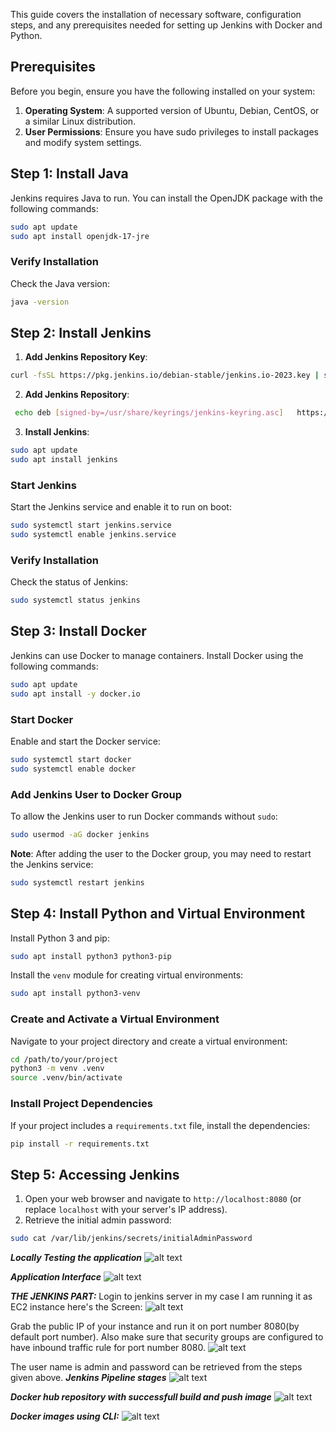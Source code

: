 This guide covers the installation of necessary software, configuration steps, and any prerequisites needed for setting up Jenkins with Docker and Python.


## Prerequisites

Before you begin, ensure you have the following installed on your system:

1. **Operating System**: A supported version of Ubuntu, Debian, CentOS, or a similar Linux distribution.
2. **User Permissions**: Ensure you have sudo privileges to install packages and modify system settings.

## Step 1: Install Java

Jenkins requires Java to run. You can install the OpenJDK package with the following commands:

```bash
sudo apt update
sudo apt install openjdk-17-jre
```

### Verify Installation

Check the Java version:

```bash
java -version
```

## Step 2: Install Jenkins

1. **Add Jenkins Repository Key**:

```bash
curl -fsSL https://pkg.jenkins.io/debian-stable/jenkins.io-2023.key | sudo tee /usr/share/keyrings/jenkins-keyring.asc > /dev/null
```

2. **Add Jenkins Repository**:

```bash
 echo deb [signed-by=/usr/share/keyrings/jenkins-keyring.asc]   https://pkg.jenkins.io/debian-stable binary/ | sudo tee   /etc/apt/sources.list.d/jenkins.list > /dev/null
```

3. **Install Jenkins**:

```bash
sudo apt update
sudo apt install jenkins
```

### Start Jenkins

Start the Jenkins service and enable it to run on boot:

```bash
sudo systemctl start jenkins.service
sudo systemctl enable jenkins.service
```

### Verify Installation

Check the status of Jenkins:

```bash
sudo systemctl status jenkins
```

## Step 3: Install Docker

Jenkins can use Docker to manage containers. Install Docker using the following commands:

```bash
sudo apt update
sudo apt install -y docker.io
```

### Start Docker

Enable and start the Docker service:

```bash
sudo systemctl start docker
sudo systemctl enable docker
```

### Add Jenkins User to Docker Group

To allow the Jenkins user to run Docker commands without `sudo`:

```bash
sudo usermod -aG docker jenkins
```

**Note**: After adding the user to the Docker group, you may need to restart the Jenkins service:

```bash
sudo systemctl restart jenkins
```

## Step 4: Install Python and Virtual Environment

Install Python 3 and pip:

```bash
sudo apt install python3 python3-pip
```

Install the `venv` module for creating virtual environments:

```bash
sudo apt install python3-venv
```

### Create and Activate a Virtual Environment

Navigate to your project directory and create a virtual environment:

```bash
cd /path/to/your/project
python3 -m venv .venv
source .venv/bin/activate
```

### Install Project Dependencies

If your project includes a `requirements.txt` file, install the dependencies:

```bash
pip install -r requirements.txt
```

## Step 5: Accessing Jenkins

1. Open your web browser and navigate to `http://localhost:8080` (or replace `localhost` with your server's IP address).
2. Retrieve the initial admin password:

```bash
sudo cat /var/lib/jenkins/secrets/initialAdminPassword
```
***Locally Testing the application***
![alt text](Output_screenshots/GUI_Console.png)

***Application Interface***
![alt text](Output_screenshots/ToDo_GUI.png)

***THE JENKINS PART:***
Login to jenkins server in my case I am running it as EC2 instance here's the Screen:
![alt text](Output_screenshots/Jenkins_EC2.png)

Grab the public IP of your instance and run it on port number 8080(by default port number).
Also make sure that security groups are configured to have inbound traffic rule for port number 8080.
![alt text](Output_screenshots/Jenkins_GUI.png)

The user name is admin and password can be retrieved from the steps given above.
***Jenkins Pipeline stages***
![alt text](Output_screenshots/Pipeline_stages.png)

***Docker hub repository with successfull build and push image***
![alt text](Output_screenshots/Dockerhub_repository.png)

***Docker images using CLI:***
![alt text](Output_screenshots/Docker_CLI.png)